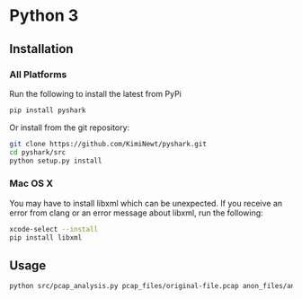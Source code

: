 # Python 3

## Installation

### All Platforms
Run the following to install the latest from PyPi
```bash
pip install pyshark
```

Or install from the git repository:
```bash
git clone https://github.com/KimiNewt/pyshark.git
cd pyshark/src
python setup.py install
```

### Mac OS X
You may have to install libxml which can be unexpected.  If you receive an error from clang or an error message about libxml, run the following:
```bash
xcode-select --install
pip install libxml
```

## Usage

```bash
python src/pcap_analysis.py pcap_files/original-file.pcap anon_files/anonymized-file.pcap 
```
